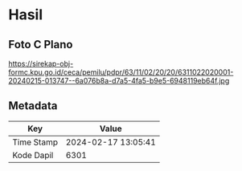 # Hasil

## Foto C Plano

https://sirekap-obj-formc.kpu.go.id/ceca/pemilu/pdpr/63/11/02/20/20/6311022020001-20240215-013747--6a076b8a-d7a5-4fa5-b9e5-6948119eb64f.jpg


## Metadata

| Key        | Value               |
| ---------- | ------------------- |
| Time Stamp | 2024-02-17 13:05:41 |
| Kode Dapil | 6301                |



